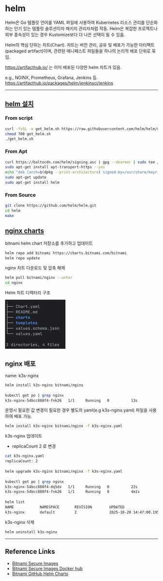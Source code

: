 # helm

Helm은 Go 템플릿 언어를 YAML 파일에 사용하여 Kubernetes 리소스 관리를 단순화하는 인기 있는 템플릿 솔루션이자 패키지 관리자처럼 작동.
Helm은 복잡한 프로젝트나 외부 종속성이 있는 경우 Kustomize보다 더 나은 선택이 될 수 있음.

Helm의 핵심 단위는 차트(Chart). 
차트는 버전 관리, 공유 및 배포가 가능한 아티팩트(packaged artifact)이며, 관련된 매니페스트 파일들을 하나의 논리적 배포 단위로 묶임.

https://artifacthub.io/ 는 이미 배포된 다양한 helm 차트가 있음.

e.g., NGINX, Prometheus, Grafana, Jenkins 등.
https://artifacthub.io/packages/helm/jenkinsci/jenkins

---

## [helm 설치](https://helm.sh/docs/intro/install/)

### From script
```bash
curl -fsSL -o get_helm.sh https://raw.githubusercontent.com/helm/helm/main/scripts/get-helm-3
chmod 700 get_helm.sh
./get_helm.sh
```

### From Apt
```bash
curl https://baltocdn.com/helm/signing.asc | gpg --dearmor | sudo tee /usr/share/keyrings/helm.gpg > /dev/null
sudo apt-get install apt-transport-https --yes
echo "deb [arch=$(dpkg --print-architecture) signed-by=/usr/share/keyrings/helm.gpg] https://baltocdn.com/helm/stable/debian/ all main" | sudo tee /etc/apt/sources.list.d/helm-stable-debian.list
sudo apt-get update
sudo apt-get install helm
```

### From Source
```bash
git clone https://github.com/helm/helm.git
cd helm
make
```

## [nginx charts](https://artifacthub.io/packages/helm/bitnami/nginx)

bitnami helm chart 저장소를 추가하고 업데이트
```bash
helm repo add bitnami https://charts.bitnami.com/bitnami
helm repo update
```

nginx 차트 다운로드 및 압축 해제
```bash
helm pull bitnami/nginx --untar
cd nginx
```
Helm 차트 디렉터리 구조

![helm-bitnami-nginx.png](./assets/helm-bitnami-nginx.png)

## nginx 배포
name: k3s-nginx

```bash
helm install k3s-nginx bitnami/nginx

kubectl get po | grep nginx
k3s-nginx-54bcc888f4-fnk26   1/1     Running   0          13s
```

운영시 필요한 값 변경이 필요한 경우 별도의 yaml(e.g k3s-nginx.yaml) 파일을 사용하여 배포 가능.
```bash
helm install k3s-nginx bitnami/nginx -f k3s-nginx.yaml
```

k3s-nginx 업데이트
- replicaCount 2 로 변경

```bash
cat k3s-nginx.yaml 
replicaCount: 2

helm upgrade k3s-nginx bitnami/nginx -f k3s-nginx.yaml

kubectl get po | grep nginx
k3s-nginx-54bcc888f4-dq5dx   1/1     Running   0          22s
k3s-nginx-54bcc888f4-fnk26   1/1     Running   0          4m1s

helm list
NAME            NAMESPACE       REVISION        UPDATED                                 STATUS          CHART           APP VERSION
k3s-nginx       default         2               2025-10-20 14:47:00.195082668 +0900 KST deployed        nginx-22.0.11   1.29.2
```

k3s-nginx 삭제
```bash
helm uninstall k3s-nginx
```

---

## Reference Links
- [Bitnami Secure Images](https://techdocs.broadcom.com/us/en/vmware-tanzu/bitnami-secure-images/bitnami-secure-images/services/bsi-doc/index.html)
- [Bitnami Secure Images Docker hub](https://hub.docker.com/u/bitnamisecure)
- [Bitnami GitHub Helm Charts]( https://github.com/bitnami/charts)
